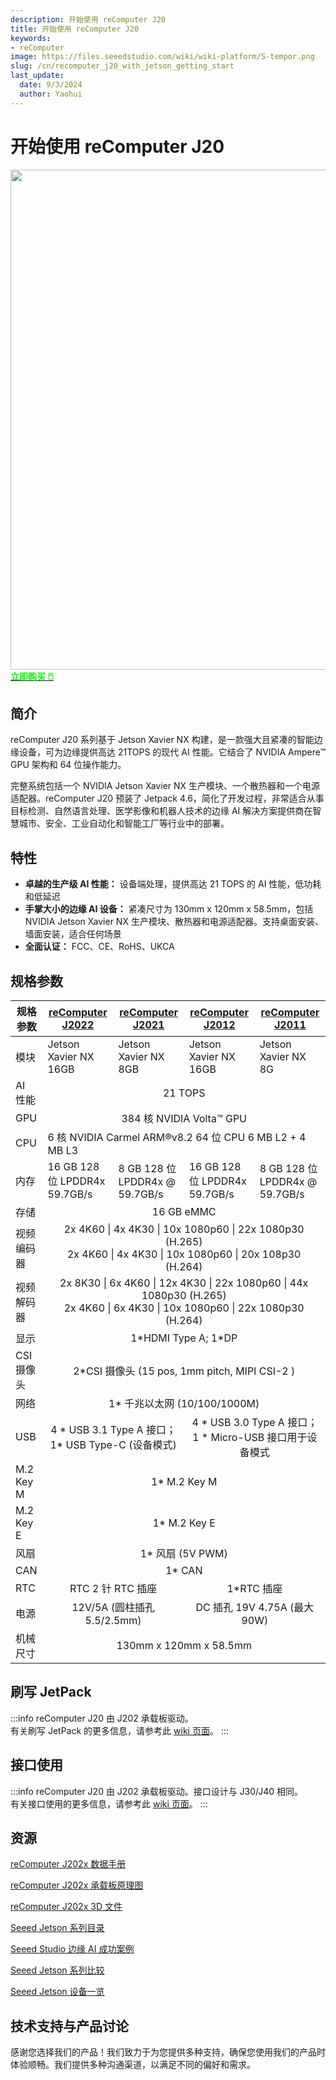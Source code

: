 ```yaml
---
description: 开始使用 reComputer J20
title: 开始使用 reComputer J20
keywords:
- reComputer
image: https://files.seeedstudio.com/wiki/wiki-platform/S-tempor.png
slug: /cn/recomputer_j20_with_jetson_getting_start
last_update:
  date: 9/3/2024
  author: Yaohui
---
```


# 开始使用 reComputer J20
<div align="center"><img width ="800" src="https://media-cdn.seeedstudio.com/media/catalog/product/cache/bb49d3ec4ee05b6f018e93f896b8a25d/1/1/110061363_preview-07_1.jpg"/></div>

<div class="get_one_now_container" style={{textAlign: 'center'}}>
<a class="get_one_now_item" href="https://www.seeedstudio.com/Jetson-20-1-H2-p-5329.html">
            <strong><span><font color={'FFFFFF'} size={"4"}> 立即购买 🖱️</font></span></strong>
</a></div>

## 简介
reComputer J20 系列基于 Jetson Xavier NX 构建，是一款强大且紧凑的智能边缘设备，可为边缘提供高达 21TOPS 的现代 AI 性能。它结合了 NVIDIA Ampere™ GPU 架构和 64 位操作能力。

完整系统包括一个 NVIDIA Jetson Xavier NX 生产模块、一个散热器和一个电源适配器。reComputer J20 预装了 Jetpack 4.6，简化了开发过程，非常适合从事目标检测、自然语言处理、医学影像和机器人技术的边缘 AI 解决方案提供商在智慧城市、安全、工业自动化和智能工厂等行业中的部署。

## 特性

- **卓越的生产级 AI 性能：** 设备端处理，提供高达 21 TOPS 的 AI 性能，低功耗和低延迟
- **手掌大小的边缘 AI 设备：** 紧凑尺寸为 130mm x 120mm x 58.5mm，包括 NVIDIA Jetson Xavier NX 生产模块、散热器和电源适配器。支持桌面安装、墙面安装，适合任何场景
- **全面认证：** FCC、CE、RoHS、UKCA

## 规格参数

<table>
  <thead>
    <tr>
      <th>规格参数</th>
      <th><a href="https://www.seeedstudio.com/reComputer-J3010-w-o-power-adapter-p-5631.html?queryID=e8d0ae9b2e338e8a860f07dacef58f6e&objectID=5631&indexName=bazaar_retailer_products">reComputer J2022</a></th>
      <th><a href="https://www.seeedstudio.com/reComputer-J3011-p-5590.html">reComputer J2021</a></th>
      <th><a href="https://www.seeedstudio.com/reComputer-J4011-w-o-power-adapter-p-5629.html?queryID=5577f61da645361a7aad9179bc04efc2&objectID=5629&indexName=bazaar_retailer_products">reComputer J2012</a></th>
      <th><a href="https://www.seeedstudio.com/reComputer-J4012-w-o-power-adapter-p-5628.html?queryID=639ef60cde4a38ccc9ff2f82070d4854&objectID=5628&indexName=bazaar_retailer_products">reComputer J2011</a></th>
    </tr>
  </thead>
  <tbody>
    <tr>
      <td>模块</td>
      <td>Jetson Xavier NX 16GB</td>
      <td>Jetson Xavier NX 8GB</td>
      <td>Jetson Xavier NX 16GB</td>
      <td>Jetson Xavier NX 8G</td>
    </tr>
    <tr>
      <td>AI 性能</td>
      <td colSpan='4' align='center'>21 TOPS</td>
    </tr>
    <tr>
      <td>GPU</td>
      <td colspan='4' align='center'>384 核 NVIDIA Volta™ GPU</td>
    </tr>
    <tr>
      <td>CPU</td>
      <td colSpan='4'>6 核 NVIDIA Carmel ARM®v8.2 64 位 CPU 6 MB L2 + 4 MB L3</td>
    </tr>
    <tr>
      <td>内存</td>
      <td>16 GB 128 位 LPDDR4x 59.7GB/s</td>
      <td>8 GB 128 位 LPDDR4x @ 59.7GB/s</td>
      <td>16 GB 128 位 LPDDR4x 59.7GB/s</td>
      <td>8 GB 128 位 LPDDR4x @ 59.7GB/s</td>
    </tr>
    <tr>
      <td>存储</td>
      <td colSpan='4' align='center'>16 GB eMMC</td>
    </tr>
    <tr>
      <td>视频编码器</td>
      <td colSpan='4' align='center'>2x 4K60 | 4x 4K30 | 10x 1080p60 | 22x 1080p30 (H.265) <br />
      2x 4K60 | 4x 4K30 | 10x 1080p60 | 20x 108p30 (H.264)</td>
    </tr>
    <tr>
      <td>视频解码器</td>
      <td colSpan='4' align='center'>2x 8K30 | 6x 4K60 | 12x 4K30 | 22x 1080p60 | 44x 1080p30 (H.265)  <br />
      2x 4K60 | 6x 4K30 | 10x 1080p60 | 22x 1080p30 (H.264)</td>
    </tr>
    <tr>
      <td>显示</td>
      <td colSpan='4' align='center'>1*HDMI Type A; 1*DP</td>
    </tr>
    <tr>
      <td>CSI 摄像头</td>
      <td colSpan='4' align='center'>2*CSI 摄像头 (15 pos, 1mm pitch, MIPI CSI-2 )</td>
    </tr>
    <tr>
      <td>网络</td>
      <td colSpan='4' align='center'>1* 千兆以太网 (10/100/1000M)</td>
    </tr>
    <tr>
      <td>USB</td>
      <td colSpan='2' align='center'>4 * USB 3.1 Type A 接口；
1* USB Type-C (设备模式)</td>
      <td colSpan='2' align='center'>4 * USB 3.0 Type A 接口；
1 * Micro-USB 接口用于设备模式</td>
    </tr>
    <tr>
      <td>M.2 Key M</td>
      <td colSpan='4' align='center'>1* M.2 Key M</td>
    </tr>
    <tr>
      <td>M.2 Key E</td>
      <td colSpan='4' align='center'>1* M.2 Key E</td>
    </tr>
    <tr>
      <td>风扇</td>
      <td colSpan='4' align='center'>1* 风扇 (5V PWM)</td>
    </tr>
    <tr>
      <td>CAN</td>
      <td colSpan='4' align='center'>1* CAN</td>
    </tr>
    <tr>
      <td>RTC</td>
      <td colSpan='2' align='center'>RTC 2 针 RTC 插座</td>
      <td colSpan='2' align='center'>1*RTC 插座</td>
    </tr>
    <tr>
      <td>电源</td>
      <td colSpan='2' align='center'>12V/5A (圆柱插孔 5.5/2.5mm)</td>
      <td colSpan='2' align='center'>DC 插孔 19V 4.75A (最大 90W)</td>
    </tr>
    <tr>
      <td>机械尺寸</td>
      <td colSpan='4' align='center'>130mm x 120mm x 58.5mm</td>
    </tr>
  </tbody>
</table>

## 刷写 JetPack

:::info
reComputer J20 由 J202 承载板驱动。  
有关刷写 JetPack 的更多信息，请参考此 [wiki 页面](/reComputer_J2021_J202_Flash_Jetpack)。
:::

## 接口使用

:::info
reComputer J20 由 J202 承载板驱动。接口设计与 J30/J40 相同。  
有关接口使用的更多信息，请参考此 [wiki 页面](/J401_carrierboard_Hardware_Interfaces_Usage)。
:::


## 资源
[reComputer J202x 数据手册](https://files.seeedstudio.com/wiki/reComputer/reComputer-J202x-datasheet.pdf)

[reComputer J202x 承载板原理图](https://files.seeedstudio.com/wiki/reComputer-Jetson/reComputer%20J202_V1.0_SCH_PDF_240822.pdf)

[reComputer J202x 3D 文件](https://files.seeedstudio.com/products/NVIDIA-Jetson/J2021-Xavier-NX.stp)

[Seeed Jetson 系列目录](https://files.seeedstudio.com/wiki/Seeed_Jetson/Seeed-NVIDIA_Jetson_Catalog_V1.4.pdf)

[Seeed Studio 边缘 AI 成功案例](https://www.seeedstudio.com/blog/wp-content/uploads/2023/07/Seeed_NVIDIA_Jetson_Success_Cases_and_Examples.pdf)

[Seeed Jetson 系列比较](https://www.seeedstudio.com/blog/nvidia-jetson-comparison-nano-tx2-nx-xavier-nx-agx-orin/)

[Seeed Jetson 设备一览](https://files.seeedstudio.com/wiki/Seeed_Jetson/Seeed-Jetson-one-pager.pdf)


## 技术支持与产品讨论

感谢您选择我们的产品！我们致力于为您提供多种支持，确保您使用我们的产品时体验顺畅。我们提供多种沟通渠道，以满足不同的偏好和需求。

<div class="button_tech_support_container">
<a href="https://forum.seeedstudio.com/" class="button_forum"></a> 
<a href="https://www.seeedstudio.com/contacts" class="button_email"></a>
</div>

<div class="button_tech_support_container">
<a href="https://discord.gg/eWkprNDMU7" class="button_discord"></a> 
<a href="https://github.com/Seeed-Studio/wiki-documents/discussions/69" class="button_discussion"></a>
</div>